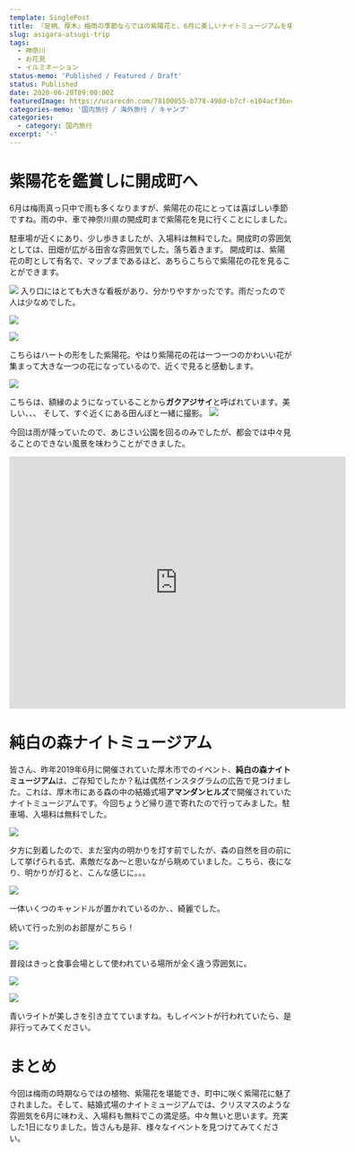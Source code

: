 ```yaml
---
template: SinglePost
title: 『足柄、厚木』梅雨の季節ならではの紫陽花と、6月に美しいナイトミュージアムを堪能
slug: asigara-atsugi-trip
tags:
  - 神奈川
  - お花見
  - イルミネーション
status-memo: 'Published / Featured / Draft'
status: Published
date: 2020-06-20T09:00:00Z
featuredImage: https://ucarecdn.com/78100855-b778-498d-b7cf-e104acf36eca/-/preview/-/enhance/69/
categories-memo: '国内旅行 / 海外旅行 / キャンプ'
categories:
  - category: 国内旅行
excerpt: '-'
---
```


# 紫陽花を鑑賞しに開成町へ

6月は梅雨真っ只中で雨も多くなりますが、紫陽花の花にとっては喜ばしい季節ですね。雨の中、車で神奈川県の開成町まで紫陽花を見に行くことにしました。

駐車場が近くにあり、少し歩きましたが、入場料は無料でした。開成町の雰囲気としては、田畑が広がる田舎な雰囲気でした。落ち着きます。
開成町は、紫陽花の町として有名で、マップまであるほど、あちらこちらで紫陽花の花を見ることができます。

![](https://ucarecdn.com/89812141-095c-4ed8-960d-58976090ede5/)
入り口にはとても大きな看板があり、分かりやすかったです。雨だったので人は少なめでした。

![](https://ucarecdn.com/de8c5655-fd15-4185-b120-131fa38002c4/-/preview/-/enhance/83/)


![](https://ucarecdn.com/bcc4574a-1203-4652-8489-10e806f115ea/-/preview/-/enhance/68/)

こちらはハートの形をした紫陽花。やはり紫陽花の花は一つ一つのかわいい花が集まって大きな一つの花になっているので、近くで見ると感動します。

![](https://ucarecdn.com/849c92db-1c1e-4c7b-a445-fc755d7d0d74/-/preview/-/enhance/40/)

こちらは、額縁のようになっていることから**ガクアジサイ**と呼ばれています。美しい、、、
そして、すぐ近くにある田んぼと一緒に撮影。
![](https://ucarecdn.com/3b7519d7-71e0-4273-ab3c-523f97d1ac65/-/preview/-/enhance/72/)

今回は雨が降っていたので、あじさい公園を回るのみでしたが、都会では中々見ることのできない風景を味わうことができました。

<iframe src="https://www.google.com/maps/embed?pb=!1m18!1m12!1m3!1d3254.5488804504535!2d139.11884081485888!3d35.342022330274865!2m3!1f0!2f0!3f0!3m2!1i1024!2i768!4f13.1!3m3!1m2!1s0x6019a0b29b5c62f7%3A0x3b8aec66678ba833!2z44GC44GY44GV44GE5YWs5ZyS!5e0!3m2!1sja!2sjp!4v1592642151854!5m2!1sja!2sjp" width="600" height="450" frameborder="0" style="border:0;" allowfullscreen="" aria-hidden="false" tabindex="0"></iframe>

# 純白の森ナイトミュージアム

皆さん、昨年2019年6月に開催されていた厚木市でのイベント、**純白の森ナイトミュージアム**は、ご存知でしたか？私は偶然インスタグラムの広告で見つけました。これは、厚木市にある森の中の結婚式場**アマンダンヒルズ**で開催されていたナイトミュージアムです。今回ちょうど帰り道で寄れたので行ってみました。駐車場、入場料は無料でした。

![](https://ucarecdn.com/61d7c044-3116-4ebf-b19b-881be2f2b9ac/)

夕方に到着したので、まだ室内の明かりを灯す前でしたが、森の自然を目の前にして挙げられる式、素敵だなあ〜と思いながら眺めていました。こちら、夜になり、明かりが灯ると、こんな感じに。。。

![](https://ucarecdn.com/44a24015-d36a-48bd-9158-230e5c268e63/)

一体いくつのキャンドルが置かれているのか、、綺麗でした。

続いて行った別のお部屋がこちら！

![](https://ucarecdn.com/4eef0343-3843-4963-8f8f-e34cf44ac4ce/-/preview/-/enhance/79/)

普段はきっと食事会場として使われている場所が全く違う雰囲気に。

![](https://ucarecdn.com/4bf8790d-a9b5-4407-ad80-a802b9fba5d8/-/preview/-/enhance/71/)

![](https://ucarecdn.com/2d66ccb0-1b69-40e6-a794-70fa5a9b2326/-/preview/-/enhance/73/)

青いライトが美しさを引き立てていますね。もしイベントが行われていたら、是非行ってみてください。


# まとめ

今回は梅雨の時期ならではの植物、紫陽花を堪能でき、町中に咲く紫陽花に魅了されました。そして、結婚式場のナイトミュージアムでは、クリスマスのような雰囲気を6月に味わえ、入場料も無料でこの満足感。中々無いと思います。充実した1日になりました。皆さんも是非、様々なイベントを見つけてみてください。